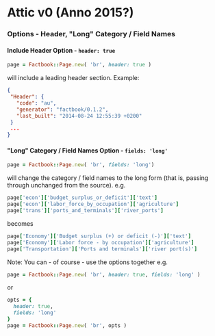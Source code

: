 # Attic v0  (Anno 2015?)

### Options - Header, "Long" Category / Field Names

#### Include Header Option - `header: true`

```ruby
page = Factbook::Page.new( 'br', header: true )
```

will include a leading header section. Example:

```json
{
 "Header": {
   "code": "au",
   "generator": "factbook/0.1.2",
   "last_built": "2014-08-24 12:55:39 +0200"
 }
 ...
}
```

#### "Long" Category / Field Names Option - `fields: 'long'`

```ruby
page = Factbook::Page.new( 'br', fields: 'long')
```

will change the category / field names to the long form  (that is, passing through unchanged from the source).
e.g.

```ruby
page['econ']['budget_surplus_or_deficit']['text']
page['econ']['labor_force_by_occupation']['agriculture']
page['trans']['ports_and_terminals']['river_ports']
```
becomes

```ruby
page['Economy']['Budget surplus (+) or deficit (-)']['text']
page['Economy']['Labor force - by occupation']['agriculture']
page['Transportation']['Ports and terminals']['river port(s)']
```

Note: You can - of course - use the options together e.g.

```ruby
page = Factbook::Page.new( 'br', header: true, fields: 'long' )
```

or

```ruby
opts = {
  header: true,
  fields: 'long'
}
page = Factbook::Page.new( 'br', opts )
```



